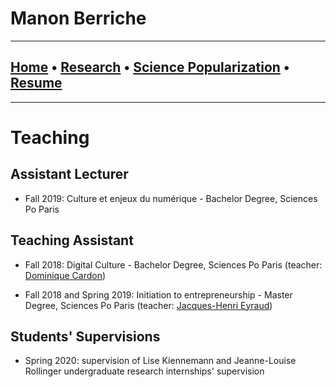 
# Manon Berriche

-----------------
## [Home](https://manonberriche.github.io/) • [Research](Research/research.md) • [Science Popularization](General-Audience.md) • [Resume](https://drive.google.com/file/d/1I0KV-W6e-GILbYcOQhKHVhXaMMB64iSr/view?usp=sharing)
-----------------

# Teaching

## Assistant Lecturer

* Fall 2019: Culture et enjeux du numérique - Bachelor Degree, Sciences Po Paris


## Teaching Assistant

* Fall 2018: Digital Culture - Bachelor Degree, Sciences Po Paris (teacher: [Dominique Cardon](https://medialab.sciencespo.fr/equipe/dominique-cardon/))

* Fall 2018 and Spring 2019:  Initiation to entrepreneurship - Master Degree, Sciences Po Paris (teacher: [Jacques-Henri Eyraud](https://fr.wikipedia.org/wiki/Jacques-Henri_Eyraud))


## Students' Supervisions

* Spring 2020: supervision of Lise Kiennemann and Jeanne-Louise Rollinger undergraduate research internships' supervision 
 
